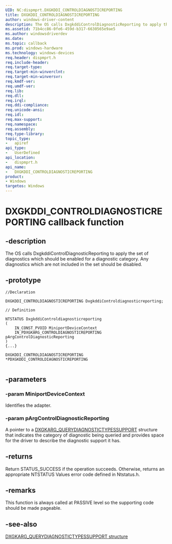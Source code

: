 ```yaml
---
UID: NC:dispmprt.DXGKDDI_CONTROLDIAGNOSTICREPORTING
title: DXGKDDI_CONTROLDIAGNOSTICREPORTING
author: windows-driver-content
description: The OS calls DxgkddiControlDiagnosticReporting to apply the set of diagnostics which should be enabled for a diagnostic category.
ms.assetid: 71b4cc86-0fe6-459d-b317-6630565e9ae5
ms.author: windowsdriverdev
ms.date:
ms.topic: callback
ms.prod: windows-hardware
ms.technology: windows-devices
req.header: dispmprt.h
req.include-header:
req.target-type:
req.target-min-winverclnt:
req.target-min-winversvr:
req.kmdf-ver:
req.umdf-ver:
req.lib:
req.dll:
req.irql:
req.ddi-compliance:
req.unicode-ansi:
req.idl:
req.max-support:
req.namespace:
req.assembly:
req.type-library:
topic_type:
-	apiref
api_type:
-	UserDefined
api_location:
-	dispmprt.h
api_name:
-	DXGKDDI_CONTROLDIAGNOSTICREPORTING
product: 
- Windows
targetos: Windows
---
```


# DXGKDDI_CONTROLDIAGNOSTICREPORTING callback function

## -description

The OS calls DxgkddiControlDiagnosticReporting to apply the set of diagnostics which should be enabled for a diagnostic category. Any diagnostics which are not included in the set should be disabled.

## -prototype

```
//Declaration

DXGKDDI_CONTROLDIAGNOSTICREPORTING DxgkddiControldiagnosticreporting;

// Definition

NTSTATUS DxgkddiControldiagnosticreporting
(
	IN_CONST_PVOID MiniportDeviceContext
	IN_PDXGKARG_CONTROLDIAGNOSTICREPORTING pArgControlDiagnosticReporting
)
{...}

DXGKDDI_CONTROLDIAGNOSTICREPORTING *PDXGKDDI_CONTROLDIAGNOSTICREPORTING


```

## -parameters

### -param MiniportDeviceContext

Identifies the adapter.

### -param pArgControlDiagnosticReporting

A pointer to a [DXGKARG_QUERYDIAGNOSTICTYPESSUPPORT](ns-dispmprt-_dxgkarg_querydiagnostictypessupport.md) structure that indicates the category of diagnostic being queried and provides space for the driver to describe the diagnostic support it has.

## -returns

Return STATUS_SUCCESS if the operation succeeds. Otherwise, returns an appropriate NTSTATUS Values error code defined in Ntstatus.h.

## -remarks

This function is always called at PASSIVE level so the supporting code should be made pageable.


## -see-also

[DXGKARG_QUERYDIAGNOSTICTYPESSUPPORT structure](ns-dispmprt-_dxgkarg_querydiagnostictypessupport.md)